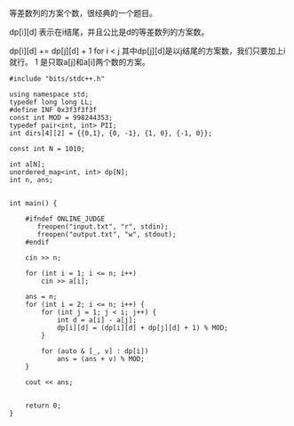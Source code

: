 等差数列的方案个数，很经典的一个题目。

dp[i][d] 表示在i结尾，并且公比是d的等差数列的方案数。

dp[i][d] += dp[j][d] + 1 for i < j
其中dp[j][d]是以j结尾的方案数，我们只要加上i就行。
1 是只取a[j]和a[i]两个数的方案。

```
#include "bits/stdc++.h"

using namespace std;
typedef long long LL;
#define INF 0x3f3f3f3f
const int MOD = 998244353;
typedef pair<int, int> PII;
int dirs[4][2] = {{0,1}, {0, -1}, {1, 0}, {-1, 0}};

const int N = 1010;

int a[N];
unordered_map<int, int> dp[N];
int n, ans;


int main() {

    #ifndef ONLINE_JUDGE
       freopen("input.txt", "r", stdin);
       freopen("output.txt", "w", stdout);
    #endif

    cin >> n;

    for (int i = 1; i <= n; i++)
        cin >> a[i];

    ans = n;
    for (int i = 2; i <= n; i++) {
        for (int j = 1; j < i; j++) {
            int d = a[i] - a[j];
            dp[i][d] = (dp[i][d] + dp[j][d] + 1) % MOD;
        }

        for (auto & [_, v] : dp[i]) 
            ans = (ans + v) % MOD;
    }

    cout << ans;


    return 0;
}
```